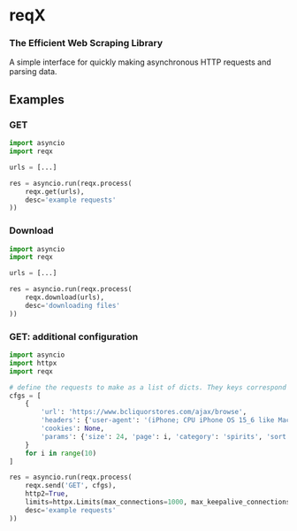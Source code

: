 # reqX

### The Efficient Web Scraping Library

A simple interface for quickly making asynchronous HTTP requests and parsing data.

## Examples

### GET

```python
import asyncio
import reqx

urls = [...]

res = asyncio.run(reqx.process(
    reqx.get(urls),
    desc='example requests'
))
```

### Download

```python
import asyncio
import reqx

urls = [...]

res = asyncio.run(reqx.process(
    reqx.download(urls),
    desc='downloading files'
))
```

### GET: additional configuration

```python
import asyncio
import httpx
import reqx

# define the requests to make as a list of dicts. They keys correspond to `httpx.AsyncClient` parameters
cfgs = [
    {
        'url': 'https://www.bcliquorstores.com/ajax/browse',
        'headers': {'user-agent': '(iPhone; CPU iPhone OS 15_6 like Mac OS X)'},
        'cookies': None,
        'params': {'size': 24, 'page': i, 'category': 'spirits', 'sort': 'featuredProducts:desc'}
    }
    for i in range(10)
]

res = asyncio.run(reqx.process(
    reqx.send('GET', cfgs),
    http2=True,
    limits=httpx.Limits(max_connections=1000, max_keepalive_connections=50),
    desc='example requests'
))
```
